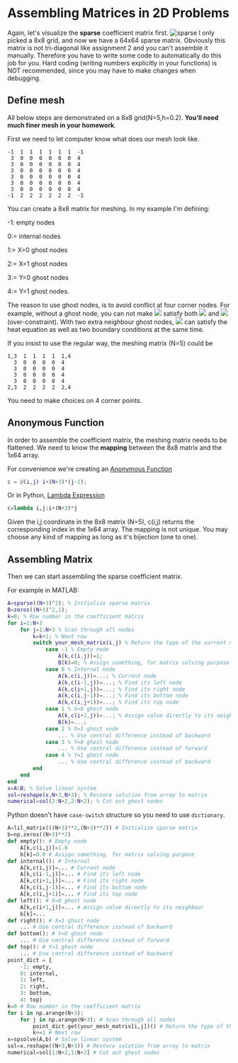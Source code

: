 # Assembling Matrices in 2D Problems
Again, let's visualize the **sparse** coefficient matrix first.
![sparse](https://user-images.githubusercontent.com/12702149/109998150-f29ea800-7cde-11eb-8401-53665a539a6f.png)
I only picked a 8x8 grid, and now we have a 64x64 sparse matrix. Obviously this matrix is not tri-diagonal like assignment 2 and you can't assemble it manually. Therefore you have to write some code to automatically do this job for you. Hard coding (writing numbers explicitly in your functions) is NOT recommended, since you may have to make changes when debugging.

## Define mesh
All below steps are demonstrated on a 8x8 grid(N=5,h=0.2). **You'll need much finer mesh in your homework**.

First we need to let computer know what does our mesh look like.
```
-1  1  1  1  1  1  1  -1
 3  0  0  0  0  0  0  4
 3  0  0  0  0  0  0  4
 3  0  0  0  0  0  0  4
 3  0  0  0  0  0  0  4
 3  0  0  0  0  0  0  4
 3  0  0  0  0  0  0  4
-1  2  2  2  2  2  2  -1
```
You can create a 8x8 matrix for meshing. In my example I'm defining:

-1: empty nodes

0:= internal nodes

1:= X=0 ghost nodes

2:= X=1 ghost nodes

3:= Y=0 ghost nodes

4:= Y=1 ghost nodes.

The reason to use ghost nodes, is to avoid conflict at four corner nodes. For example, without a ghost node, you can not make <img src="https://render.githubusercontent.com/render/math?math=\theta(0,0)"> satisfy both <img src="https://render.githubusercontent.com/render/math?math=\theta(0,0)=1"> and <img src="https://render.githubusercontent.com/render/math?math=\frac{d}{dx}\theta(0,0)=0"> (over-constraint). With two extra neighbour ghost nodes, <img src="https://render.githubusercontent.com/render/math?math=\theta(0,0)"> can satisfy the heat equation as well as two boundary conditions at the same time.

If you insist to use the regular way, the meshing matrix (N=5) could be
```
1,3  1  1  1  1  1,4
  3  0  0  0  0  4
  3  0  0  0  0  4
  3  0  0  0  0  4
  3  0  0  0  0  4
2,3  2  2  2  2  2,4
```
You need to make choices on 4 corner points.
## Anonymous Function
In order to assemble the coefficient matrix, the meshing matrix needs to be flattened. We need to know the **mapping** between the 8x8 matrix and the 1x64 array.

For convenience we're creating an [Anonymous Function](https://www.mathworks.com/help/matlab/matlab_prog/anonymous-functions.html)
```MATLAB
c = @(i,j) i+(N+3)*(j-1);
```
Or in Python, [Lambda Expression](https://docs.python.org/3/reference/expressions.html?highlight=lambda%20expression#lambda)
```Python
c=lambda i,j:i+(N+3)*j
```
Given the i,j coordinate in the 8x8 matrix (N=5), c(i,j) returns the corresponding index in the 1x64 array. The mapping is not unique. You may choose any kind of mapping as long as it's bijection (one to one).

## Assembling Matrix
Then we can start assembling the sparse coefficient matrix.

For example in MATLAB:
```MATLAB
A=sparse((N+3)^2); % Initialize sparse matrix
B=zeros((N+3)^2,1);
k=0; % Row number in the coefficient matrix
for i=1:N+3
    for j=1:N+3 % Scan through all nodes
        k=k+1; % Next row
        switch your_mesh_matrix(i,j) % Return the type of the current node as we defined
            case -1 % Empty node
                A(k,c(i,j))=1;
                B(k)=0; % Assign something, for matrix solving purpose
            case 0 % Internal node
                A(k,c(i,j))=...; % Current node
                A(k,c(i-1,j))=...; % Find its left node
                A(k,c(i+1,j))=...; % Find its right node
                A(k,c(i,j-1))=...; % Find its bottom node
                A(k,c(i,j+1))=...; % Find its top node
            case 1 % X=0 ghost node
                A(k,c(i+1,j))=...; % Assign value directly to its neighbour
                B(k)=...;
            case 2 % X=1 ghost node
                ... % Use central difference instead of backward
            case 3 % Y=0 ghost node
                ... % Use central difference instead of forward
            case 4 % Y=1 ghost node
                ... % Use central difference instead of backward
        end
    end
end
x=A\B; % Solve linear system
sol=reshape(x,N+3,N+3); % Restore solution from array to matrix
numerical=sol(2:N+2,2:N+2); % Cut out ghost nodes
```
Python doesn't have `case-switch` structure so you need to use `dictionary`.
```Python
A=lil_matrix(((N+3)**2,(N+3)**2)) # Initialize sparse matrix
b=np.zeros((N+3)**2)
def empty(): # Empty node
    A[k,c(i,j)]=1.0
    b[k]=0.0 # Assign something, for matrix solving purpose
def internal(): # Internal
    A[k,c(i,j)]=... # Current node
    A[k,c(i-1,j)]=... # Find its left node
    A[k,c(i+1,j)]=... # Find its right node
    A[k,c(i,j-1)]=... # Find its bottom node
    A[k,c(i,j+1)]=... # Find its top node
def left(): # X=0 ghost node
    A[k,c(i+1,j)]=... # Assign value directly to its neighbour
    b[k]=...
def right(): # X=1 ghost node
    ... # Use central difference instead of backward
def bottom(): # Y=0 ghost node
    ... # Use central difference instead of forward
def top(): # Y=1 ghost node
    ... # Use central difference instead of backward
point_dict = {
    -1: empty,
    0: internal,
    1: left,
    2: right,
    3: bottom,
    4: top}
k=0 # Row number in the coefficient matrix
for i in np.arange(N+3): 
    for j in np.arange(N+3): # Scan through all nodes
        point_dict.get(your_mesh_matrix[i,j])() # Return the type of the current node as we defined
        k+=1 # Next row
x=spsolve(A,b) # Solve linear system
sol=x.reshape((N+3,N+3)) # Restore solution from array to matrix
numerical=sol[1:N+2,1:N+2] # Cut out ghost nodes
``` 
